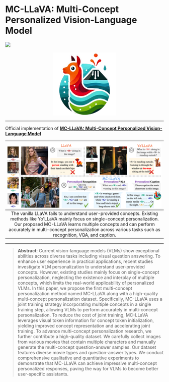 # MC-LLaVA: Multi-Concept Personalized Vision-Language Model

<a href=https://arxiv.org/abs/2411.11706><img src="https://img.shields.io/badge/arxiv-2312.07381-orange?logo=arxiv&logoColor=white"/></a>

<div style="text-align: center;">
  <img src="./assets/mcllava_icon.png" width="200" alt="MC-LLaVA Image">
</div>

---

Official implementation of [**MC-LLaVA: Multi-Concept Personalized Vision-Language Model**](https://arxiv.org/abs/2411.11706)

| ![./assets/fig1.png](./assets/fig1.png) |
|:--:|
|The vanilla LLaVA fails to understand user-provided concepts. Existing methods like Yo'LLaVA mainly focus on single-concept personalization. Our proposed MC-LLaVA learns multiple concepts and can perform accurately in multi-concept personalization across various tasks such as recognition, VQA, and caption.|

---

> **Abstract**: Current vision-language models (VLMs) show exceptional abilities across diverse tasks including visual question answering. To enhance user experience in practical applications, recent studies investigate VLM personalization to understand user-provided concepts. However, existing studies mainly focus on single-concept personalization, neglecting the existence and interplay of multiple concepts, which limits the real-world applicability of personalized VLMs. In this paper, we propose the first multi-concept personalization method named MC-LLaVA along with a high-quality multi-concept personalization dataset. Specifically, MC-LLaVA uses a joint training strategy incorporating multiple concepts in a single training step, allowing VLMs to perform accurately in multi-concept personalization. To reduce the cost of joint training, MC-LLaVA leverages visual token information for concept token initialization, yielding improved concept representation and accelerating joint training. To advance multi-concept personalization research, we further contribute a high-quality dataset. We carefully collect images from various movies that contain multiple characters and manually generate the multi-concept question-answer samples. Our dataset features diverse movie types and question-answer types. We conduct comprehensive qualitative and quantitative experiments to demonstrate that MC-LLaVA can achieve impressive multi-concept personalized responses, paving the way for VLMs to become better user-specific assistants.
